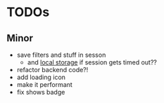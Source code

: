 # TODOs

## Minor
*   save filters and stuff in sesson
    *   and [local storage](https://github.com/agrublev/Angular-localStorage) if session gets timed out??
*	refactor backend code?!
*   add loading icon
*   make it performant
*   fix shows badge

